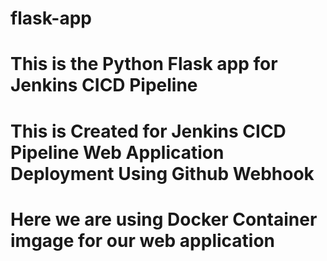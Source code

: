 # flask-app
# This is the Python Flask app for Jenkins CICD Pipeline
# This is Created for Jenkins CICD Pipeline Web Application Deployment Using Github Webhook
# Here we are using Docker Container imgage for our web application
